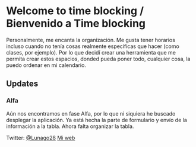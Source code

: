# Welcome to time blocking / Bienvenido a Time blocking
Personalmente, me encanta la organización. Me gusta tener horarios incluso cuando no tenía cosas realmente específicas que hacer (como clases, por ejemplo). Por lo que decidí crear una herramienta que me permita crear estos espacios, donded pueda poner todo, cualquier cosa, la puedo ordenar en mi calendario.

## Updates
 ### Alfa
Aún nos encontramos en fase Alfa, por lo que ni siquiera he buscado desplegar la aplicación. Ya está hecha la parte de formulario y envío de la información a la tabla. Ahora falta organizar la tabla.

Twitter: [@Lunago28](https://twitter.com/lunago28)
[Mi web](https://nicolasarevalo.tk)